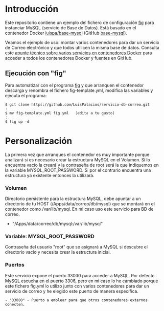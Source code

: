 # Introducción

Este repositorio contiene un ejemplo del fichero de configuración [fig](http://www.fig.sh/index.html) para instanciar MySQL (servicio de Base de Datos). Está basado en el contenedor Docker [luispa/base-mysql](https://registry.hub.docker.com/u/luispa/base-mysql/) (GitHub [base-mysql](https://github.com/LuisPalacios/base-mysql)). 

Veamos el ejemplo de uso: montar varios contenedores para dar un servicio de Correo electrónico y que todos utilicen la misma base de datos. Consulta este [apunte técnico sobre varios servicios en contenedores Docker](http://www.luispa.com/?p=172) para acceder a todos los contenedores Docker y fuentes en GitHub.


## Ejecución con "fig"

Para automatizar con el programa [fig](http://www.fig.sh/index.html) y que arranquen el contenedor descarga y renombra el fichero fig-template.yml, modifica las variables y ejecuta el programa: 

    $ git clone https://github.com/LuisPalacios/servicio-db-correo.git
    :
    $ mv fig-template.yml fig.yml   (edita a tu gusto)
    :
    $ fig up -d


# Personalización

La primera vez que arranques el contenedor es muy importante porque analizará si es necesario crear la estructura MySQL en el Volumen. Si lo encuentra vacío la creará y la contraseña de root será la que indiquemos en la variable MYSQL_ROOT_PASSWORD. Si por el contrario encuentra una estructura ya existente entonces la utilizará.


### Volumen

Directorio persistente para la estructura MySQL, debe apuntar a un directorio de tu HOST (/Apps/data/correo/db/mysql) que se montará en el contenedor como /var/lib/mysql. En mi caso uso este servicio para BD de correo.

   - "/Apps/data/correo/db/mysql:/var/lib/mysql"  


### Variable: MYSQL_ROOT_PASSWORD

Contraseña del usuario "root" que se asignará a MySQL si descubre el directorio vacío y necesita crear la estructura inicial. 


### Puertos

Este servicio expone el puerto 33000 para acceder a MySQL. Por defecto MySQL escucha en el puerto 3306, pero en mi caso lo he cambiado porque este fichero fig.yml lo utilizo junto con varios contenedores para dar un servicio de correo y he elegido este puerto de manera específica. 

	- "33000" - Puerto a emplear para que otros contenedores externos conecten. 
	
